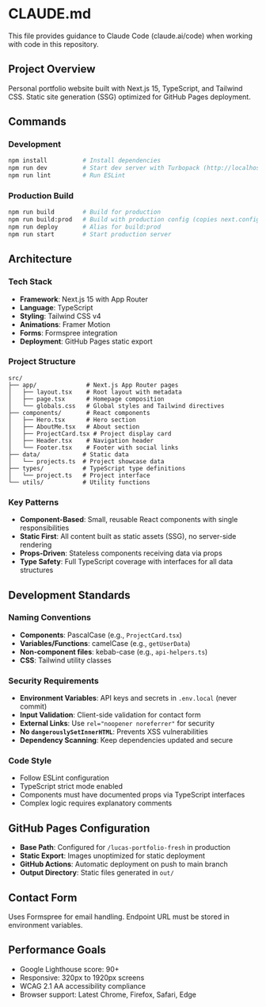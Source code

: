 # CLAUDE.md

This file provides guidance to Claude Code (claude.ai/code) when working with code in this repository.

## Project Overview
Personal portfolio website built with Next.js 15, TypeScript, and Tailwind CSS. Static site generation (SSG) optimized for GitHub Pages deployment.

## Commands

### Development
```bash
npm install          # Install dependencies
npm run dev          # Start dev server with Turbopack (http://localhost:3000)
npm run lint         # Run ESLint
```

### Production Build
```bash
npm run build        # Build for production
npm run build:prod   # Build with production config (copies next.config.production.ts)
npm run deploy       # Alias for build:prod
npm run start        # Start production server
```

## Architecture

### Tech Stack
- **Framework**: Next.js 15 with App Router
- **Language**: TypeScript
- **Styling**: Tailwind CSS v4
- **Animations**: Framer Motion
- **Forms**: Formspree integration
- **Deployment**: GitHub Pages static export

### Project Structure
```
src/
├── app/              # Next.js App Router pages
│   ├── layout.tsx    # Root layout with metadata
│   ├── page.tsx      # Homepage composition
│   └── globals.css   # Global styles and Tailwind directives
├── components/       # React components
│   ├── Hero.tsx      # Hero section
│   ├── AboutMe.tsx   # About section
│   ├── ProjectCard.tsx # Project display card
│   ├── Header.tsx    # Navigation header
│   └── Footer.tsx    # Footer with social links
├── data/            # Static data
│   └── projects.ts  # Project showcase data
├── types/           # TypeScript type definitions
│   └── project.ts   # Project interface
└── utils/           # Utility functions
```

### Key Patterns
- **Component-Based**: Small, reusable React components with single responsibilities
- **Static First**: All content built as static assets (SSG), no server-side rendering
- **Props-Driven**: Stateless components receiving data via props
- **Type Safety**: Full TypeScript coverage with interfaces for all data structures

## Development Standards

### Naming Conventions
- **Components**: PascalCase (e.g., `ProjectCard.tsx`)
- **Variables/Functions**: camelCase (e.g., `getUserData`)
- **Non-component files**: kebab-case (e.g., `api-helpers.ts`)
- **CSS**: Tailwind utility classes

### Security Requirements
- **Environment Variables**: API keys and secrets in `.env.local` (never commit)
- **Input Validation**: Client-side validation for contact form
- **External Links**: Use `rel="noopener noreferrer"` for security
- **No `dangerouslySetInnerHTML`**: Prevents XSS vulnerabilities
- **Dependency Scanning**: Keep dependencies updated and secure

### Code Style
- Follow ESLint configuration
- TypeScript strict mode enabled
- Components must have documented props via TypeScript interfaces
- Complex logic requires explanatory comments

## GitHub Pages Configuration
- **Base Path**: Configured for `/lucas-portfolio-fresh` in production
- **Static Export**: Images unoptimized for static deployment
- **GitHub Actions**: Automatic deployment on push to main branch
- **Output Directory**: Static files generated in `out/`

## Contact Form
Uses Formspree for email handling. Endpoint URL must be stored in environment variables.

## Performance Goals
- Google Lighthouse score: 90+
- Responsive: 320px to 1920px screens
- WCAG 2.1 AA accessibility compliance
- Browser support: Latest Chrome, Firefox, Safari, Edge